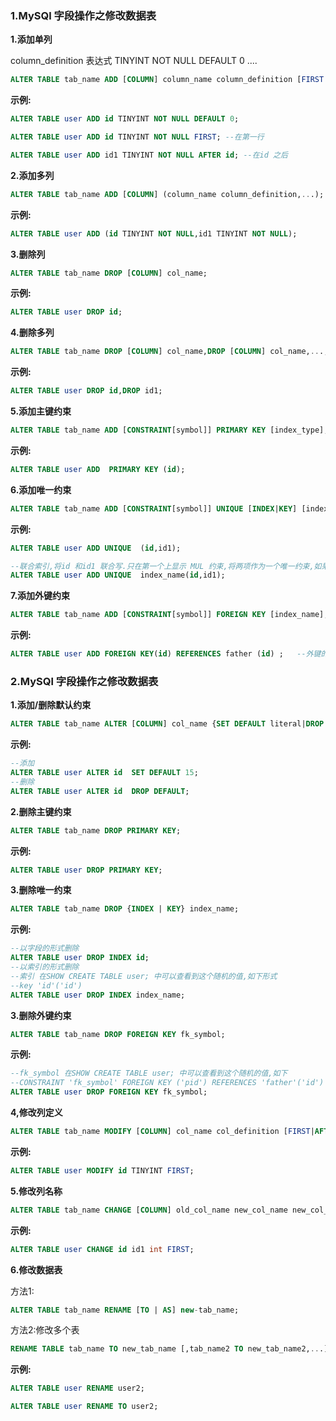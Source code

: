 ### 1.MySQl 字段操作之修改数据表

**1.添加单列**

column_definition 表达式 TINYINT NOT NULL DEFAULT 0 ....

```sql
ALTER TABLE tab_name ADD [COLUMN] column_name column_definition [FIRST |AFTER column_name];
```

**示例:**

```sql
ALTER TABLE user ADD id TINYINT NOT NULL DEFAULT 0;

ALTER TABLE user ADD id TINYINT NOT NULL FIRST;	--在第一行

ALTER TABLE user ADD id1 TINYINT NOT NULL AFTER id;	--在id 之后
```

**2.添加多列**

```sql
ALTER TABLE tab_name ADD [COLUMN] (column_name column_definition,...);
```

**示例:**

```sql
ALTER TABLE user ADD (id TINYINT NOT NULL,id1 TINYINT NOT NULL);
```

**3.删除列**

```sql
ALTER TABLE tab_name DROP [COLUMN] col_name;
```

**示例:**

```sql
ALTER TABLE user DROP id;
```

**4.删除多列**

```sql
ALTER TABLE tab_name DROP [COLUMN] col_name,DROP [COLUMN] col_name,...;
```

**示例:**

```sql
ALTER TABLE user DROP id,DROP id1;
```

**5.添加主键约束**

```sql
ALTER TABLE tab_name ADD [CONSTRAINT[symbol]] PRIMARY KEY [index_type];(index_col_name);
```

**示例:**

```sql
ALTER TABLE user ADD  PRIMARY KEY (id);
```

**6.添加唯一约束**

```sql
ALTER TABLE tab_name ADD [CONSTRAINT[symbol]] UNIQUE [INDEX|KEY] [index_name] [index_type](index_col_name....);
```

**示例:**

```sql
ALTER TABLE user ADD UNIQUE  (id,id1);

--联合索引,将id 和id1 联合写.只在第一个上显示 MUL 约束,将两项作为一个唯一约束,如果再次插入的这两个值至少有一个与前面插入的值不同才能插入
ALTER TABLE user ADD UNIQUE  index_name(id,id1);
```

**7.添加外键约束**

```sql
ALTER TABLE tab_name ADD [CONSTRAINT[symbol]] FOREIGN KEY [index_name]; REFERENCES ftab_name(index_name);
```

**示例:**

```sql
ALTER TABLE user ADD FOREIGN KEY(id) REFERENCES father (id) ;	--外键的类型要与父表一致
```

### 2.MySQl 字段操作之修改数据表

**1.添加/删除默认约束**

```sql
ALTER TABLE tab_name ALTER [COLUMN] col_name {SET DEFAULT literal|DROP DEFAULT};
```

**示例:**

```sql
--添加
ALTER TABLE user ALTER id  SET DEFAULT 15;
--删除
ALTER TABLE user ALTER id  DROP DEFAULT;
```

**2.删除主键约束**

```sql
ALTER TABLE tab_name DROP PRIMARY KEY;
```

**示例:**

```sql
ALTER TABLE user DROP PRIMARY KEY;
```

**3.删除唯一约束**

```sql
ALTER TABLE tab_name DROP {INDEX | KEY} index_name;
```

**示例:**

```sql
--以字段的形式删除
ALTER TABLE user DROP INDEX id;
--以索引的形式删除
--索引 在SHOW CREATE TABLE user; 中可以查看到这个随机的值,如下形式
--key 'id'('id')
ALTER TABLE user DROP INDEX index_name;
```

**3.删除外键约束**

```sql
ALTER TABLE tab_name DROP FOREIGN KEY fk_symbol;
```

**示例:**

```sql
--fk_symbol 在SHOW CREATE TABLE user; 中可以查看到这个随机的值,如下
--CONSTRAINT 'fk_symbol' FOREIGN KEY ('pid') REFERENCES 'father'('id')
ALTER TABLE user DROP FOREIGN KEY fk_symbol;
```

**4,修改列定义**

```sql
ALTER TABLE tab_name MODIFY [COLUMN] col_name col_definition [FIRST|AFTER col_name];
```

**示例:**

```sql
ALTER TABLE user MODIFY id TINYINT FIRST;
```

**5.修改列名称**

```sql
ALTER TABLE tab_name CHANGE [COLUMN] old_col_name new_col_name new_col_definition [FIRST|AFTER col_name];
```

**示例:**

```sql
ALTER TABLE user CHANGE id id1 int FIRST;
```

**6.修改数据表**

方法1:

```sql
ALTER TABLE tab_name RENAME [TO | AS] new-tab_name;
```

方法2:修改多个表

```sql
RENAME TABLE tab_name TO new_tab_name [,tab_name2 TO new_tab_name2,...]
```

**示例:**

```sql
ALTER TABLE user RENAME user2;

ALTER TABLE user RENAME TO user2;
```

